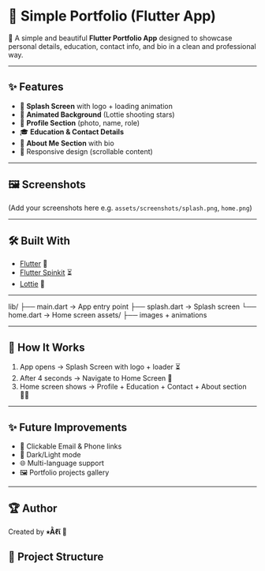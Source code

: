 # 🌟 Simple Portfolio (Flutter App)

🚀 A simple and beautiful **Flutter Portfolio App** designed to showcase personal details, education, contact info, and bio in a clean and professional way.  

---

## ✨ Features
- 💫 **Splash Screen** with logo + loading animation  
- 🌠 **Animated Background** (Lottie shooting stars)  
- 👤 **Profile Section** (photo, name, role)  
- 🎓 **Education & Contact Details**  
- 📝 **About Me Section** with bio  
- 📱 Responsive design (scrollable content)  

------------------------------------------------------------------------------

## 🖼️ Screenshots
(Add your screenshots here e.g. `assets/screenshots/splash.png`, `home.png`)

------------------------------------------------------------------------------

## 🛠️ Built With
- [Flutter](https://flutter.dev/) 💙
- [Flutter Spinkit](https://pub.dev/packages/flutter_spinkit) ⏳
- [Lottie](https://pub.dev/packages/lottie) 🎨

------------------------------------------------------------------------------
lib/
├── main.dart → App entry point
├── splash.dart → Splash screen
└── home.dart → Home screen
assets/
├── images + animations

------------------------------------------------------------------------------

## 📱 How It Works
1. App opens → Splash Screen with logo + loader ⏳  
2. After 4 seconds → Navigate to Home Screen 🚀  
3. Home screen shows → Profile + Education + Contact + About section 👨‍💻  

------------------------------------------------------------------------------

## ✨ Future Improvements
- 📧 Clickable Email & Phone links  
- 🌙 Dark/Light mode  
- 🌐 Multi-language support  
- 🖼️ Portfolio projects gallery  

------------------------------------------------------------------------------

## 🏆 Author
Created by **⭒Ằℓῖ 👑**  


## 📂 Project Structure
